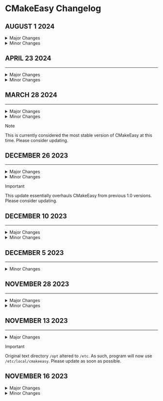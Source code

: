 # CMakeEasy Changelog

## AUGUST 1 2024

<details>
<summary>Major Changes</summary>

* Pre-emptive CPack preparation

</details>
<details>
<summary>Minor Changes</summary>

* Text explanation cleanup

</details>

## APRIL 23 2024
----------------

<details>
<summary>Major Changes</summary>

* Update file removal function to std::filesystem call

* New 'clean' script for Linux

</details>

<details>
<summary>Minor Changes</summary>

* Minor stability improvements

* New commentary

</details>

## MARCH 28 2024
----------------

<details>
<summary>Major Changes</summary>

* Program version updated to 1.3.0

* Stability fixes and improvements

</details>

<details>
<summary>Minor Changes</summary>

* Some documentation updates

</details>

> [!NOTE]
> This is currently considered the most stable version of CMakeEasy at this time. Please consider updating.

## DECEMBER 26 2023
-------------------

<details>
<summary>Major Changes</summary>

* Program version updated to 1.2.0

* Added exit command for general program use

* Updated text files with exit instructions

</details>

<details>
<summary>Minor Changes</summary>

* Better comment clarity.

* Unused data removed.

</details>

> [!IMPORTANT]
> This update essentially overhauls CMakeEasy from previous 1.0 versions. Please consider updating.

## DECEMBER 10 2023
-------------------

<details>
<summary>Major Changes</summary>

* Added new text file "library_shorthand" to improve readability

</details>
<details>
<summary>Minor Changes</summary>

* Improved commentary

* Improved short term variable usage
</details>

## DECEMBER 5 2023
------------------

<details>
<summary>Minor Changes</summary>
* Changes to all shell scripts to use "Debug" directory instead of "build"

* Script clarity improvements

</details>

## NOVEMBER 28 2023
-------------------

<details>
<summary>Major Changes</summary>

* Flag setting improved

* Run script given better directory handling

* Code syntax and readability improved
</details>

<details>
<summary>Minor Changes</summary>
- Improved comments on Globals
</details>

## NOVEMBER 13 2023
----------------

<details>

<summary>Major Changes</summary>

* Official changelog created

* Program version updated to 1.1

* cmakeeasy txt file directory changed from `/opt/local` to `/etc/local`

* Updated `install.sh` script to remove old text data.

</details>

> [!IMPORTANT]
> Original text directory `/opt` altered to `/etc`. As such, program will now use `/etc/local/cmakeeasy`. Please update as soon as possible.

## NOVEMBER 16 2023

<details>
<summary>Major Changes</summary>

* `build.sh` and `install.sh` check for CMake beforehand

</details>

<details>
<summary>Minor Changes</summary>

* Minor improvements to script error-checking

* Redefined "OS_WINDOWS" to "OS_WIN" for shortening

* Changed program headers to reflect more current C++ standards

* Version update to `1.1.1`

</details>
